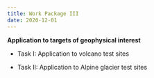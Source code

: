 ```yaml
---
title: Work Package III
date: 2020-12-01
---
```


<style>
body {
text-align: justify}
</style>


<strong> Application to targets of geophysical interest </strong>

  - Task I: Application to volcano test sites

  - Task II: Application to Alpine glacier test sites
